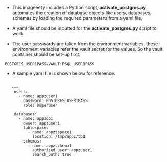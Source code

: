 - This imageeety includes a Python script, **activate_postgres.py** automates the creation of database objects like users, databases, schemas by loading the required parameters from a yaml file.

- A yaml file should be inputted for the **activate_postgres.py** script to work.

- The user passwords are taken from the environment variables, these environment variables refer the vault secret for the values. So the vault container should be set-up first.

```
POSTGRES_USER1PASS=VAULT:PSQL_USER1PASS
```

- A sample yaml file is shown below for reference.

```
   
   ---
    users:
      - name: appzuser1
        password: POSTGRES_USER1PASS
        role: superuser
    
    databases:
      - name: appzdb1
        owner: appzuser1
        tablespace:
          - name: appztspace1
            location: /tmp/appz/tb1
        schemas:
          - name: appzschema1
            authorised_user: appzuser1
            search_path: true
```
